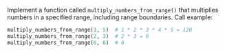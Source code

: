 
Implement a function called `multiply_numbers_from_range()` that multiplies numbers in a specified range, including range boundaries. Call example:

```python
multiply_numbers_from_range(1, 5)  # 1 * 2 * 3 * 4 * 5 = 120
multiply_numbers_from_range(2, 3)  # 2 * 3 = 6
multiply_numbers_from_range(6, 6)  # 6
```
